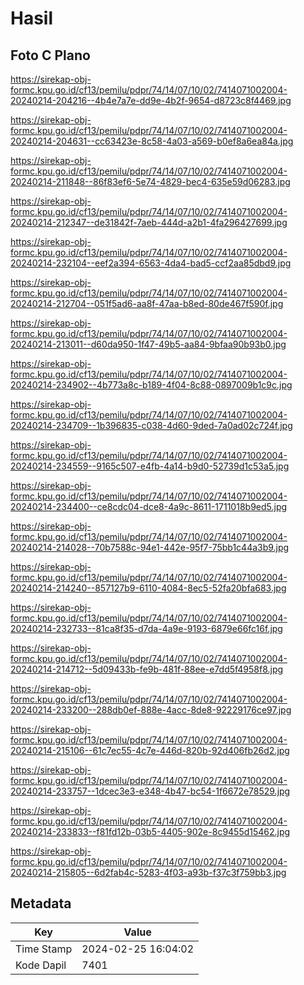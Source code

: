 # Hasil

## Foto C Plano

https://sirekap-obj-formc.kpu.go.id/cf13/pemilu/pdpr/74/14/07/10/02/7414071002004-20240214-204216--4b4e7a7e-dd9e-4b2f-9654-d8723c8f4469.jpg

https://sirekap-obj-formc.kpu.go.id/cf13/pemilu/pdpr/74/14/07/10/02/7414071002004-20240214-204631--cc63423e-8c58-4a03-a569-b0ef8a6ea84a.jpg

https://sirekap-obj-formc.kpu.go.id/cf13/pemilu/pdpr/74/14/07/10/02/7414071002004-20240214-211848--86f83ef6-5e74-4829-bec4-635e59d06283.jpg

https://sirekap-obj-formc.kpu.go.id/cf13/pemilu/pdpr/74/14/07/10/02/7414071002004-20240214-212347--de31842f-7aeb-444d-a2b1-4fa296427699.jpg

https://sirekap-obj-formc.kpu.go.id/cf13/pemilu/pdpr/74/14/07/10/02/7414071002004-20240214-232104--eef2a394-6563-4da4-bad5-ccf2aa85dbd9.jpg

https://sirekap-obj-formc.kpu.go.id/cf13/pemilu/pdpr/74/14/07/10/02/7414071002004-20240214-212704--051f5ad6-aa8f-47aa-b8ed-80de467f590f.jpg

https://sirekap-obj-formc.kpu.go.id/cf13/pemilu/pdpr/74/14/07/10/02/7414071002004-20240214-213011--d60da950-1f47-49b5-aa84-9bfaa90b93b0.jpg

https://sirekap-obj-formc.kpu.go.id/cf13/pemilu/pdpr/74/14/07/10/02/7414071002004-20240214-234902--4b773a8c-b189-4f04-8c88-0897009b1c9c.jpg

https://sirekap-obj-formc.kpu.go.id/cf13/pemilu/pdpr/74/14/07/10/02/7414071002004-20240214-234709--1b396835-c038-4d60-9ded-7a0ad02c724f.jpg

https://sirekap-obj-formc.kpu.go.id/cf13/pemilu/pdpr/74/14/07/10/02/7414071002004-20240214-234559--9165c507-e4fb-4a14-b9d0-52739d1c53a5.jpg

https://sirekap-obj-formc.kpu.go.id/cf13/pemilu/pdpr/74/14/07/10/02/7414071002004-20240214-234400--ce8cdc04-dce8-4a9c-8611-1711018b9ed5.jpg

https://sirekap-obj-formc.kpu.go.id/cf13/pemilu/pdpr/74/14/07/10/02/7414071002004-20240214-214028--70b7588c-94e1-442e-95f7-75bb1c44a3b9.jpg

https://sirekap-obj-formc.kpu.go.id/cf13/pemilu/pdpr/74/14/07/10/02/7414071002004-20240214-214240--857127b9-6110-4084-8ec5-52fa20bfa683.jpg

https://sirekap-obj-formc.kpu.go.id/cf13/pemilu/pdpr/74/14/07/10/02/7414071002004-20240214-232733--81ca8f35-d7da-4a9e-9193-6879e66fc16f.jpg

https://sirekap-obj-formc.kpu.go.id/cf13/pemilu/pdpr/74/14/07/10/02/7414071002004-20240214-214712--5d09433b-fe9b-481f-88ee-e7dd5f4958f8.jpg

https://sirekap-obj-formc.kpu.go.id/cf13/pemilu/pdpr/74/14/07/10/02/7414071002004-20240214-233200--288db0ef-888e-4acc-8de8-92229176ce97.jpg

https://sirekap-obj-formc.kpu.go.id/cf13/pemilu/pdpr/74/14/07/10/02/7414071002004-20240214-215106--61c7ec55-4c7e-446d-820b-92d406fb26d2.jpg

https://sirekap-obj-formc.kpu.go.id/cf13/pemilu/pdpr/74/14/07/10/02/7414071002004-20240214-233757--1dcec3e3-e348-4b47-bc54-1f6672e78529.jpg

https://sirekap-obj-formc.kpu.go.id/cf13/pemilu/pdpr/74/14/07/10/02/7414071002004-20240214-233833--f81fd12b-03b5-4405-902e-8c9455d15462.jpg

https://sirekap-obj-formc.kpu.go.id/cf13/pemilu/pdpr/74/14/07/10/02/7414071002004-20240214-215805--6d2fab4c-5283-4f03-a93b-f37c3f759bb3.jpg


## Metadata

| Key        | Value               |
| ---------- | ------------------- |
| Time Stamp | 2024-02-25 16:04:02 |
| Kode Dapil | 7401                |



